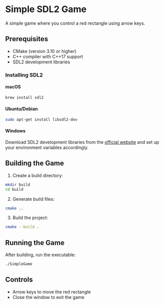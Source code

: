 # Simple SDL2 Game

A simple game where you control a red rectangle using arrow keys.

## Prerequisites

- CMake (version 3.10 or higher)
- C++ compiler with C++17 support
- SDL2 development libraries

### Installing SDL2

#### macOS
```bash
brew install sdl2
```

#### Ubuntu/Debian
```bash
sudo apt-get install libsdl2-dev
```

#### Windows
Download SDL2 development libraries from the [official website](https://www.libsdl.org/download-2.0.php) and set up your environment variables accordingly.

## Building the Game

1. Create a build directory:
```bash
mkdir build
cd build
```

2. Generate build files:
```bash
cmake ..
```

3. Build the project:
```bash
cmake --build .
```

## Running the Game

After building, run the executable:
```bash
./SimpleGame
```

## Controls

- Arrow keys to move the red rectangle
- Close the window to exit the game 
